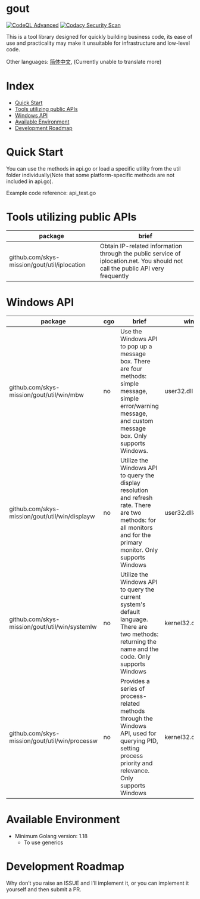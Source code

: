 # gout

[![CodeQL Advanced](https://github.com/skys-mission/gout/actions/workflows/codeql.yml/badge.svg)](https://github.com/skys-mission/gout/actions/workflows/codeql.yml)
[![Codacy Security Scan](https://github.com/skys-mission/gout/actions/workflows/codacy.yml/badge.svg)](https://github.com/skys-mission/gout/actions/workflows/codacy.yml)

This is a tool library designed for quickly building business code, its ease of use and practicality may make it
unsuitable for infrastructure and low-level code.

Other languages: [简体中文](README_zh.md), (Currently unable to translate more)

# Index

<!-- TOC -->

* [Quick Start](#quick-start)
* [Tools utilizing public APIs](#tools-utilizing-public-apis)
* [Windows API](#windows-api)
* [Available Environment](#available-environment)
* [Development Roadmap](#development-roadmap)

<!-- TOC -->

# Quick Start

You can use the methods in api.go or load a specific utility from the util folder individually(Note that some
platform-specific methods are not included in api.go).

Example code reference: api_test.go

# Tools utilizing public APIs

| package                                      | brief                                                                                                                          |
|----------------------------------------------|--------------------------------------------------------------------------------------------------------------------------------|
| github.com/skys-mission/gout/util/iplocation | Obtain IP-related information through the public service of iplocation.net. You should not call the public API very frequently |

# Windows API

| package                                        | cgo | brief                                                                                                                                                                | windows api                 |
|------------------------------------------------|-----|----------------------------------------------------------------------------------------------------------------------------------------------------------------------|-----------------------------|
| github.com/skys-mission/gout/util/win/mbw      | no  | Use the Windows API to pop up a message box. There are four methods: simple message, simple error/warning message, and custom message box. Only supports Windows.    | user32.dll                  |
| github.com/skys-mission/gout/util/win/displayw | no  | Utilize the Windows API to query the display resolution and refresh rate. There are two methods: for all monitors and for the primary monitor. Only supports Windows | user32.dll&gdi32.dll        |
| github.com/skys-mission/gout/util/win/systemlw | no  | Utilize the Windows API to query the current system's default language. There are two methods: returning the name and the code. Only supports Windows                | kernel32.dll                |
| github.com/skys-mission/gout/util/win/processw | no  | Provides a series of process-related methods through the Windows API, used for querying PID, setting process priority and relevance. Only supports Windows           | kernel32.dll/(advapi32.dll) |

# Available Environment

- Minimum Golang version: 1.18
    - To use generics

# Development Roadmap

Why don’t you raise an ISSUE and I’ll implement it, or you can implement it yourself and then submit a PR.